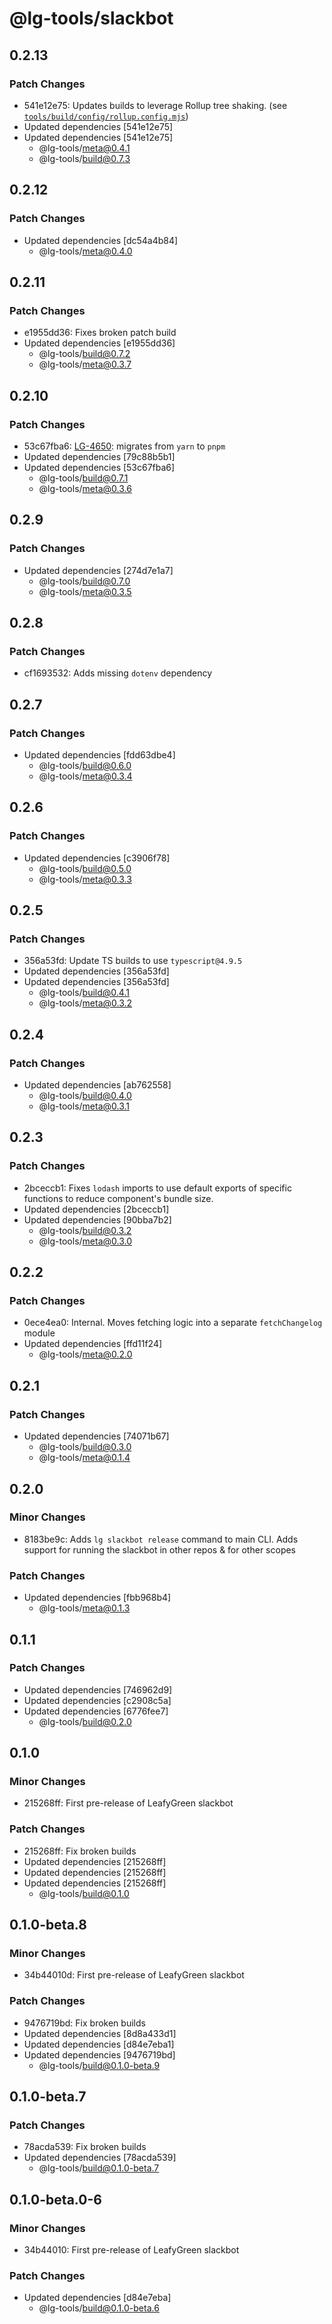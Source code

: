 # @lg-tools/slackbot

## 0.2.13

### Patch Changes

- 541e12e75: Updates builds to leverage Rollup tree shaking. (see [`tools/build/config/rollup.config.mjs`](https://github.com/mongodb/leafygreen-ui/blob/main/tools/build/config/rollup.config.mjs))
- Updated dependencies [541e12e75]
- Updated dependencies [541e12e75]
  - @lg-tools/meta@0.4.1
  - @lg-tools/build@0.7.3

## 0.2.12

### Patch Changes

- Updated dependencies [dc54a4b84]
  - @lg-tools/meta@0.4.0

## 0.2.11

### Patch Changes

- e1955dd36: Fixes broken patch build
- Updated dependencies [e1955dd36]
  - @lg-tools/build@0.7.2
  - @lg-tools/meta@0.3.7

## 0.2.10

### Patch Changes

- 53c67fba6: [LG-4650](https://jira.mongodb.org/browse/LG-4650): migrates from `yarn` to `pnpm`
- Updated dependencies [79c88b5b1]
- Updated dependencies [53c67fba6]
  - @lg-tools/build@0.7.1
  - @lg-tools/meta@0.3.6

## 0.2.9

### Patch Changes

- Updated dependencies [274d7e1a7]
  - @lg-tools/build@0.7.0
  - @lg-tools/meta@0.3.5

## 0.2.8

### Patch Changes

- cf1693532: Adds missing `dotenv` dependency

## 0.2.7

### Patch Changes

- Updated dependencies [fdd63dbe4]
  - @lg-tools/build@0.6.0
  - @lg-tools/meta@0.3.4

## 0.2.6

### Patch Changes

- Updated dependencies [c3906f78]
  - @lg-tools/build@0.5.0
  - @lg-tools/meta@0.3.3

## 0.2.5

### Patch Changes

- 356a53fd: Update TS builds to use `typescript@4.9.5`
- Updated dependencies [356a53fd]
- Updated dependencies [356a53fd]
  - @lg-tools/build@0.4.1
  - @lg-tools/meta@0.3.2

## 0.2.4

### Patch Changes

- Updated dependencies [ab762558]
  - @lg-tools/build@0.4.0
  - @lg-tools/meta@0.3.1

## 0.2.3

### Patch Changes

- 2bceccb1: Fixes `lodash` imports to use default exports of specific functions to reduce component's bundle size.
- Updated dependencies [2bceccb1]
- Updated dependencies [90bba7b2]
  - @lg-tools/build@0.3.2
  - @lg-tools/meta@0.3.0

## 0.2.2

### Patch Changes

- 0ece4ea0: Internal. Moves fetching logic into a separate `fetchChangelog` module
- Updated dependencies [ffd11f24]
  - @lg-tools/meta@0.2.0

## 0.2.1

### Patch Changes

- Updated dependencies [74071b67]
  - @lg-tools/build@0.3.0
  - @lg-tools/meta@0.1.4

## 0.2.0

### Minor Changes

- 8183be9c: Adds `lg slackbot release` command to main CLI. Adds support for running the slackbot in other repos & for other scopes

### Patch Changes

- Updated dependencies [fbb968b4]
  - @lg-tools/meta@0.1.3

## 0.1.1

### Patch Changes

- Updated dependencies [746962d9]
- Updated dependencies [c2908c5a]
- Updated dependencies [6776fee7]
  - @lg-tools/build@0.2.0

## 0.1.0

### Minor Changes

- 215268ff: First pre-release of LeafyGreen slackbot

### Patch Changes

- 215268ff: Fix broken builds
- Updated dependencies [215268ff]
- Updated dependencies [215268ff]
- Updated dependencies [215268ff]
  - @lg-tools/build@0.1.0

## 0.1.0-beta.8

### Minor Changes

- 34b44010d: First pre-release of LeafyGreen slackbot

### Patch Changes

- 9476719bd: Fix broken builds
- Updated dependencies [8d8a433d1]
- Updated dependencies [d84e7eba1]
- Updated dependencies [9476719bd]
  - @lg-tools/build@0.1.0-beta.9

## 0.1.0-beta.7

### Patch Changes

- 78acda539: Fix broken builds
- Updated dependencies [78acda539]
  - @lg-tools/build@0.1.0-beta.7

## 0.1.0-beta.0-6

### Minor Changes

- 34b44010: First pre-release of LeafyGreen slackbot

### Patch Changes

- Updated dependencies [d84e7eba]
  - @lg-tools/build@0.1.0-beta.6
